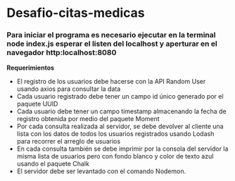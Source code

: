 # Desafio-citas-medicas

### Para iniciar el programa es necesario ejecutar en la terminal node index.js esperar el listen del localhost y aperturar en el navegador http:localhost:8080

**Requerimientos**
- El registro de los usuarios debe hacerse con la API Random User usando axios para consultar la data
- Cada usuario registrado debe tener un campo id único generado por el paquete UUID
- Cada usuario debe tener un campo timestamp almacenando la fecha de registro obtenida por medio del paquete Moment
- Por cada consulta realizada al servidor, se debe devolver al cliente una lista con los datos de todos los usuarios registrados usando Lodash para recorrer el arreglo de usuarios
- En cada consulta también se debe imprimir por la consola del servidor la misma lista de usuarios pero con fondo blanco y color de texto azul usando el paquete Chalk
- El servidor debe ser levantado con el comando Nodemon.
